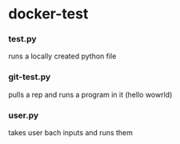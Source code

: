 # docker-test

### test.py
runs a locally created python file

### git-test.py
pulls a rep and runs a program in it (hello wowrld)

### user.py
takes user bach inputs and runs them
